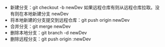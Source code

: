 - 新建分支：git checkout -b newDev 如果远程仓库有则从远程仓库拉取。没有则在本地新建分支 newDev
- 将本地新建的分支提交到远程仓库：git push origin newDev
- 合并分支：git merge newDev
- 删除本地分支：git branch -d newDev
- 删除远程分支：git push origin :newDev
